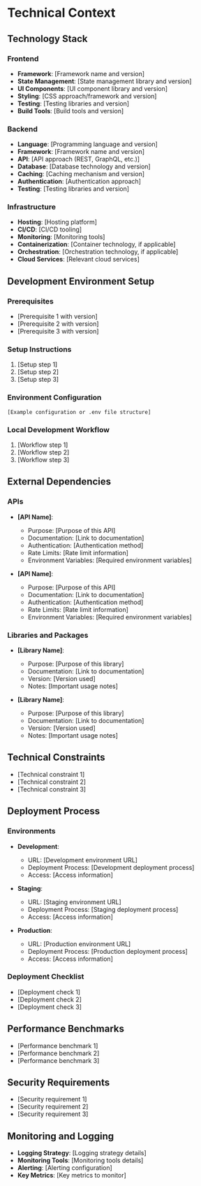 # Technical Context

## Technology Stack

### Frontend

- **Framework**: [Framework name and version]
- **State Management**: [State management library and version]
- **UI Components**: [UI component library and version]
- **Styling**: [CSS approach/framework and version]
- **Testing**: [Testing libraries and version]
- **Build Tools**: [Build tools and version]

### Backend

- **Language**: [Programming language and version]
- **Framework**: [Framework name and version]
- **API**: [API approach (REST, GraphQL, etc.)]
- **Database**: [Database technology and version]
- **Caching**: [Caching mechanism and version]
- **Authentication**: [Authentication approach]
- **Testing**: [Testing libraries and version]

### Infrastructure

- **Hosting**: [Hosting platform]
- **CI/CD**: [CI/CD tooling]
- **Monitoring**: [Monitoring tools]
- **Containerization**: [Container technology, if applicable]
- **Orchestration**: [Orchestration technology, if applicable]
- **Cloud Services**: [Relevant cloud services]

## Development Environment Setup

### Prerequisites

- [Prerequisite 1 with version]
- [Prerequisite 2 with version]
- [Prerequisite 3 with version]

### Setup Instructions

1. [Setup step 1]
2. [Setup step 2]
3. [Setup step 3]

### Environment Configuration

```
[Example configuration or .env file structure]
```

### Local Development Workflow

1. [Workflow step 1]
2. [Workflow step 2]
3. [Workflow step 3]

## External Dependencies

### APIs

- **[API Name]**:
  - Purpose: [Purpose of this API]
  - Documentation: [Link to documentation]
  - Authentication: [Authentication method]
  - Rate Limits: [Rate limit information]
  - Environment Variables: [Required environment variables]

- **[API Name]**:
  - Purpose: [Purpose of this API]
  - Documentation: [Link to documentation]
  - Authentication: [Authentication method]
  - Rate Limits: [Rate limit information]
  - Environment Variables: [Required environment variables]

### Libraries and Packages

- **[Library Name]**:
  - Purpose: [Purpose of this library]
  - Documentation: [Link to documentation]
  - Version: [Version used]
  - Notes: [Important usage notes]

- **[Library Name]**:
  - Purpose: [Purpose of this library]
  - Documentation: [Link to documentation]
  - Version: [Version used]
  - Notes: [Important usage notes]

## Technical Constraints

- [Technical constraint 1]
- [Technical constraint 2]
- [Technical constraint 3]

## Deployment Process

### Environments

- **Development**:
  - URL: [Development environment URL]
  - Deployment Process: [Development deployment process]
  - Access: [Access information]

- **Staging**:
  - URL: [Staging environment URL]
  - Deployment Process: [Staging deployment process]
  - Access: [Access information]

- **Production**:
  - URL: [Production environment URL]
  - Deployment Process: [Production deployment process]
  - Access: [Access information]

### Deployment Checklist

- [Deployment check 1]
- [Deployment check 2]
- [Deployment check 3]

## Performance Benchmarks

- [Performance benchmark 1]
- [Performance benchmark 2]
- [Performance benchmark 3]

## Security Requirements

- [Security requirement 1]
- [Security requirement 2]
- [Security requirement 3]

## Monitoring and Logging

- **Logging Strategy**: [Logging strategy details]
- **Monitoring Tools**: [Monitoring tools details]
- **Alerting**: [Alerting configuration]
- **Key Metrics**: [Key metrics to monitor]